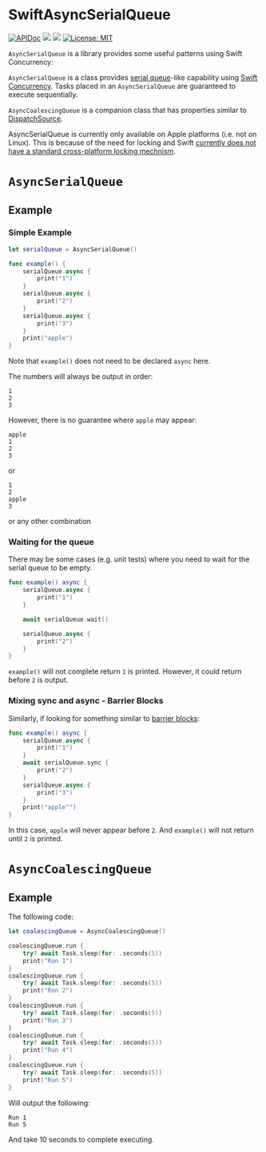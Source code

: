 # SwiftAsyncSerialQueue

[![APIDoc](https://img.shields.io/badge/docs-AsyncSerialQueue-1FBCE4.svg)](https://swiftpackageindex.com/dannys42/SwiftAsyncSerialQueue/main/documentation/asyncserialqueue)
[![](https://img.shields.io/endpoint?url=https%3A%2F%2Fswiftpackageindex.com%2Fapi%2Fpackages%2Fdannys42%2FSwiftAsyncSerialQueue%2Fbadge%3Ftype%3Dswift-versions)](https://swiftpackageindex.com/dannys42/SwiftAsyncSerialQueue)
[![](https://img.shields.io/endpoint?url=https%3A%2F%2Fswiftpackageindex.com%2Fapi%2Fpackages%2Fdannys42%2FSwiftAsyncSerialQueue%2Fbadge%3Ftype%3Dplatforms)](https://swiftpackageindex.com/dannys42/SwiftAsyncSerialQueue)
[![License: MIT](https://img.shields.io/badge/License-MIT-yellow.svg)](https://opensource.org/licenses/MIT)


`AsyncSerialQueue` is a library provides some useful patterns using Swift Concurrency:

`AsyncSerialQueue` is a class provides [serial queue](https://www.avanderlee.com/swift/concurrent-serial-dispatchqueue/)-like capability using [Swift Concurrency](https://docs.swift.org/swift-book/documentation/the-swift-programming-language/concurrency/).  Tasks placed in an `AsyncSerialQueue` are guaranteed to execute sequentially.

`AsyncCoalescingQueue` is a companion class that has properties similar to [DispatchSource](https://www.mikeash.com/pyblog/friday-qa-2009-09-11-intro-to-grand-central-dispatch-part-iii-dispatch-sources.html).

AsyncSerialQueue is currently only available on Apple platforms (i.e. not on Linux).  This is because of the need for locking and Swift [currently does not have a standard cross-platform locking mechnism](https://forums.swift.org/t/shared-mutable-state-sendable-and-locks/64336).


# `AsyncSerialQueue`

## Example

### Simple Example
```swift
let serialQueue = AsyncSerialQueue()

func example() {
    serialQueue.async {
        print("1")
    }
    serialQueue.async {
        print("2")
    }
    serialQueue.async {
        print("3")
    }
    print("apple")
}
```

Note that `example()` does not need to be declared `async` here.

The numbers will always be output in order:
```
1
2
3
```
However, there is no guarantee where `apple` may appear:

```
apple
1
2
3
```
or

```
1
2
apple
3
```
or any other combination

### Waiting for the queue

There may be some cases (e.g. unit tests) where you need to wait for the serial queue to be empty.


```swift
func example() async {
    serialQueue.async {
        print("1")
    }

    await serialQueue.wait()

    serialQueue.async {
        print("2")
    }
}
```

`example()` will not complete return `1` is printed.  However, it could return before `2` is output.


### Mixing sync and async - Barrier Blocks

Similarly, if looking for something similar to [barrier blocks](https://developer.apple.com/documentation/dispatch/dispatch_barrier):

```swift
func example() async {
    serialQueue.async {
        print("1")
    }
    await serialQueue.sync {
        print("2")
    }
    serialQueue.async {
        print("3")
    }
    print("apple"")
}
```

In this case, `apple` will never appear before `2`.  And `example()` will not return until `2` is printed.


# `AsyncCoalescingQueue`

## Example

The following code:

```swift
let coalescingQueue = AsyncCoalescingQueue()

coalescingQueue.run {
    try? await Task.sleep(for: .seconds(5))
    print("Run 1")
}
coalescingQueue.run {
    try? await Task.sleep(for: .seconds(5))
    print("Run 2")
}
coalescingQueue.run {
    try? await Task.sleep(for: .seconds(5))
    print("Run 3")
}
coalescingQueue.run {
    try? await Task.sleep(for: .seconds(5))
    print("Run 4")
}
coalescingQueue.run {
    try? await Task.sleep(for: .seconds(5))
    print("Run 5")
}
```
Will output the following:

```
Run 1
Run 5
```

And take 10 seconds to complete executing.
